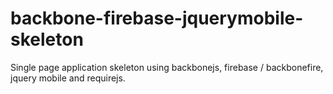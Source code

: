 # backbone-firebase-jquerymobile-skeleton
Single page application skeleton using backbonejs, firebase / backbonefire, jquery mobile and requirejs.
